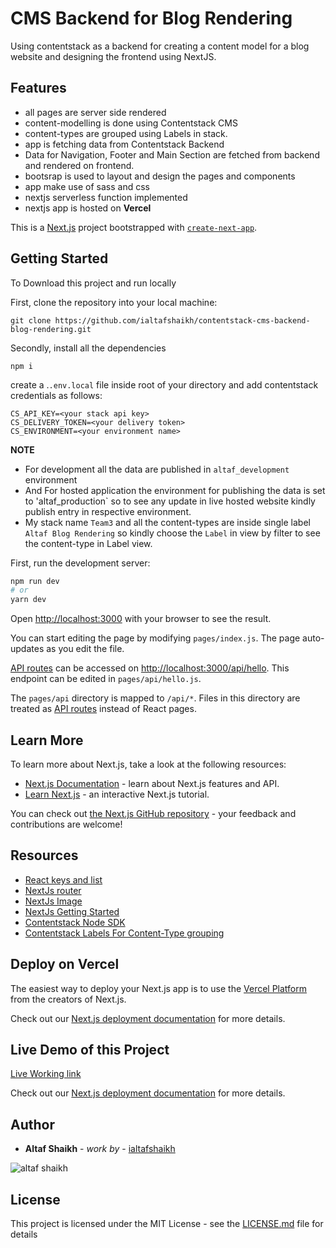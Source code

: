# CMS Backend for Blog Rendering

Using contentstack as a backend for creating a content model for a blog website and designing the frontend using NextJS.

## Features

- all pages are server side rendered
- content-modelling is done using Contentstack CMS
- content-types are grouped using Labels in stack.
- app is fetching data from Contentstack Backend
- Data for Navigation, Footer and Main Section are fetched from backend and rendered on frontend. 
- bootsrap is used to layout and design the pages and components
- app make use of sass and css
- nextjs serverless function implemented
- nextjs app is hosted on **Vercel**

This is a [Next.js](https://nextjs.org/) project bootstrapped with [`create-next-app`](https://github.com/vercel/next.js/tree/canary/packages/create-next-app).

## Getting Started
To Download this project and run locally

First, clone the repository into your local machine:
```
git clone https://github.com/ialtafshaikh/contentstack-cms-backend-blog-rendering.git
```
Secondly, install all the dependencies
```
npm i
```

create a .`.env.local` file inside root of your directory and add contentstack credentials as follows:
```
CS_API_KEY=<your stack api key>
CS_DELIVERY_TOKEN=<your delivery token>
CS_ENVIRONMENT=<your environment name>
```
**NOTE**
- For development all the data are published in `altaf_development` environment
- And For hosted application the environment for publishing the data is set to 'altaf_production` so to see any update in live hosted website kindly publish entry in respective environment.
- My stack name `Team3` and all the content-types are inside single label `Altaf Blog Rendering` so kindly choose the `Label` in view by filter to see the content-type in Label view.

First, run the development server:

```bash
npm run dev
# or
yarn dev
```

Open [http://localhost:3000](http://localhost:3000) with your browser to see the result.

You can start editing the page by modifying `pages/index.js`. The page auto-updates as you edit the file.

[API routes](https://nextjs.org/docs/api-routes/introduction) can be accessed on [http://localhost:3000/api/hello](http://localhost:3000/api/hello). This endpoint can be edited in `pages/api/hello.js`.

The `pages/api` directory is mapped to `/api/*`. Files in this directory are treated as [API routes](https://nextjs.org/docs/api-routes/introduction) instead of React pages.

## Learn More

To learn more about Next.js, take a look at the following resources:

- [Next.js Documentation](https://nextjs.org/docs) - learn about Next.js features and API.
- [Learn Next.js](https://nextjs.org/learn) - an interactive Next.js tutorial.

You can check out [the Next.js GitHub repository](https://github.com/vercel/next.js/) - your feedback and contributions are welcome!

## Resources

- [React keys and list](https://reactjs.org/docs/lists-and-keys.html)
- [NextJs router](https://nextjs.org/docs/api-reference/next/router)
- [NextJs Image](https://nextjs.org/docs/api-reference/next/image)
- [NextJs Getting Started](https://nextjs.org/docs/getting-started)
- [Contentstack Node SDK](https://www.contentstack.com/docs/developers/nodejs/get-started-with-nodejs-sdk/)
- [Contentstack Labels For Content-Type grouping](https://www.contentstack.com/docs/developers/create-content-types/create-and-apply-labels/)


## Deploy on Vercel

The easiest way to deploy your Next.js app is to use the [Vercel Platform](https://vercel.com/import?utm_medium=default-template&filter=next.js&utm_source=create-next-app&utm_campaign=create-next-app-readme) from the creators of Next.js.

Check out our [Next.js deployment documentation](https://nextjs.org/docs/deployment) for more details.

## Live Demo of this Project

[Live Working link](https://contentstack-cms-backend-blog-rendering.vercel.app/)


Check out our [Next.js deployment documentation](https://nextjs.org/docs/deployment) for more details.

## Author

* **Altaf Shaikh** - *work by* - [ialtafshaikh](https://github.com/ialtafshaikh)

![altaf shaikh](https://raw.githubusercontent.com/ialtafshaikh/static-files/master/coollogo_com-327551664.png)


## License

This project is licensed under the MIT License - see the [LICENSE.md](LICENSE.md) file for details

